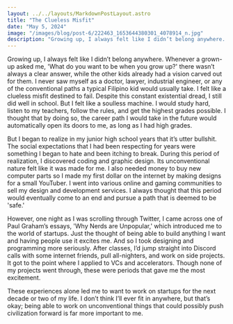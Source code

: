 ```yaml
---
layout: ../../layouts/MarkdownPostLayout.astro
title: "The Clueless Misfit"
date: "May 5, 2024"
image: "/images/blog/post-6/222463_1653644380301_4078914_n.jpg"
description: "Growing up, I always felt like I didn’t belong anywhere. Whenever a grown-up asked me, 'What do you want to be when you grow up?' there wasn’t always a clear answer, while the other kids already had a vision carved out for them."
---
```


Growing up, I always felt like I didn’t belong anywhere. Whenever a grown-up asked me, 'What do you want to be when you grow up?' there wasn’t always a clear answer, while the other kids already had a vision carved out for them. I never saw myself as a doctor, lawyer, industrial engineer, or any of the conventional paths a typical Filipino kid would usually take. I felt like a clueless misfit destined to fail. Despite this constant existential dread, I still did well in school. But I felt like a soulless machine. I would study hard, listen to my teachers, follow the rules, and get the highest grades possible. I thought that by doing so, the career path I would take in the future would automatically open its doors to me, as long as I had high grades.

But I began to realize in my junior high school years that it’s utter bullshit. The social expectations that I had been respecting for years were something I began to hate and been itching to break. During this period of realization, I discovered coding and graphic design. Its unconventional nature felt like it was made for me. I also needed money to buy new computer parts so I made my first dollar on the internet by making designs for a small YouTuber. I went into various online and gaming communities to sell my design and development services. I always thought that this period would eventually come to an end and pursue a path that is deemed to be 'safe.'

However, one night as I was scrolling through Twitter, I came across one of Paul Graham’s essays, 'Why Nerds are Unpopular,' which introduced me to the world of startups. Just the thought of being able to build anything I want and having people use it excites me. And so I took designing and programming more seriously. After classes, I’d jump straight into Discord calls with some internet friends, pull all-nighters, and work on side projects. It got to the point where I applied to VCs and accelerators. Though none of my projects went through, these were periods that gave me the most excitement.

These experiences alone led me to want to work on startups for the next decade or two of my life. I don’t think I’ll ever fit in anywhere, but that’s okay; being able to work on unconventional things that could possibly push civilization forward is far more important to me.
